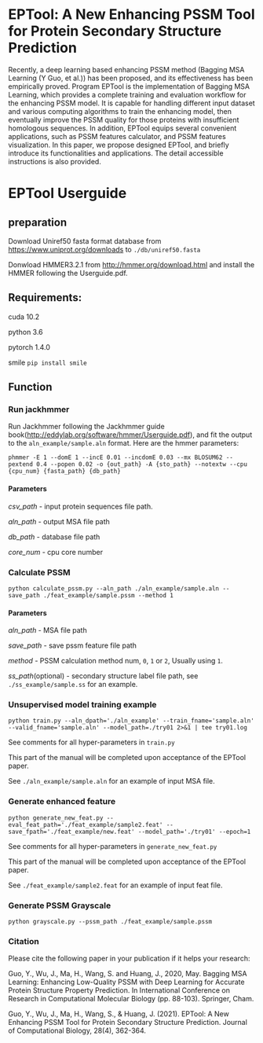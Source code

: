 # EPTool: A New Enhancing PSSM Tool for Protein Secondary Structure Prediction

Recently, a deep learning based enhancing PSSM method (Bagging MSA Learning (Y Guo, et al.)) has been proposed, and its effectiveness has been empirically proved. Program EPTool is the implementation of Bagging MSA Learning, which provides a complete training and evaluation workflow for the enhancing PSSM model. It is capable for handling different input dataset and various computing algorithms to train the enhancing model, then eventually improve the PSSM quality for those proteins with insufficient homologous sequences. In addition, EPTool equips several convenient applications, such as PSSM features calculator, and PSSM features visualization. In this paper, we propose designed EPTool, and briefly introduce its functionalities and applications. The detail accessible instructions is also provided. 

# EPTool Userguide

## preparation
Download Uniref50 fasta format database from https://www.uniprot.org/downloads to `./db/uniref50.fasta`

Donwload HMMER3.2.1 from http://hmmer.org/download.html and install the HMMER following the Userguide.pdf.

## Requirements:
cuda 10.2

python 3.6

pytorch 1.4.0

smile `pip install smile`

## Function
### Run jackhmmer
Run Jackhmmer following the Jackhmmer guide book(http://eddylab.org/software/hmmer/Userguide.pdf), and fit the output to the `aln_example/sample.aln` format. Here are the hmmer parameters:
```
phmmer -E 1 --domE 1 --incE 0.01 --incdomE 0.03 --mx BLOSUM62 --pextend 0.4 --popen 0.02 -o {out_path} -A {sto_path} --notextw --cpu {cpu_num} {fasta_path} {db_path}
```
#### Parameters
*csv_path* - input protein sequences file path.

*aln_path* - output MSA file path

*db_path* - database file path

*core_num* - cpu core number

### Calculate PSSM
```
python calculate_pssm.py --aln_path ./aln_example/sample.aln --save_path ./feat_example/sample.pssm --method 1 
```
#### Parameters
*aln_path* - MSA file path

*save_path* - save pssm feature file path

*method* - PSSM calculation method num, `0`, `1` or `2`, Usually using `1`.

*ss_path*(optional) - secondary structure label file path, see `./ss_example/sample.ss` for an example.

### Unsupervised model training example
```
python train.py --aln_dpath='./aln_example' --train_fname='sample.aln' --valid_fname='sample.aln' --model_path=./try01 2>&1 | tee try01.log
```
See comments for all hyper-parameters in `train.py`

This part of the manual will be completed upon acceptance of the EPTool paper.

See `./aln_example/sample.aln` for an example of input MSA file.

### Generate enhanced feature
```
python generate_new_feat.py --eval_feat_path='./feat_example/sample2.feat' --save_fpath='./feat_example/new.feat' --model_path='./try01' --epoch=1
```
See comments for all hyper-parameters in `generate_new_feat.py`

This part of the manual will be completed upon acceptance of the EPTool paper.

See `./feat_example/sample2.feat` for an example of input feat file.

### Generate PSSM Grayscale
```
python grayscale.py --pssm_path ./feat_example/sample.pssm
```
### Citation

Please cite the following paper in your publication if it helps your research:

Guo, Y., Wu, J., Ma, H., Wang, S. and Huang, J., 2020, May. Bagging MSA Learning: Enhancing Low-Quality PSSM with Deep Learning for Accurate Protein Structure Property Prediction. In International Conference on Research in Computational Molecular Biology (pp. 88-103). Springer, Cham.

Guo, Y., Wu, J., Ma, H., Wang, S., & Huang, J. (2021). EPTool: A New Enhancing PSSM Tool for Protein Secondary Structure Prediction. Journal of Computational Biology, 28(4), 362-364.


